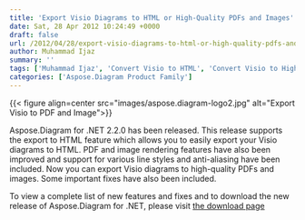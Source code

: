 ```yaml
---
title: 'Export Visio Diagrams to HTML or High-Quality PDFs and Images'
date: Sat, 28 Apr 2012 10:24:49 +0000
draft: false
url: /2012/04/28/export-visio-diagrams-to-html-or-high-quality-pdfs-and-images/
author: Muhammad Ijaz
summary: ''
tags: ['Muhammad Ijaz', 'Convert Visio to HTML', 'Convert Visio to High Quality PDF', 'Convert Visio to Images']
categories: ['Aspose.Diagram Product Family']
---
```




{{< figure align=center src="images/aspose.diagram-logo2.jpg" alt="Export Visio to PDF and Image">}}


Aspose.Diagram for .NET 2.2.0 has been released. This release supports the export to HTML feature which allows you to easily export your Visio diagrams to HTML. PDF and image rendering features have also been improved and support for various line styles and anti-aliasing have been included. Now you can export Visio diagrams to high-quality PDFs and images. Some important fixes have also been included.

To view a complete list of new features and fixes and to download the new release of Aspose.Diagram for .NET, please visit [the download page][1]




[1]: https://downloads.aspose.com/diagram/net




